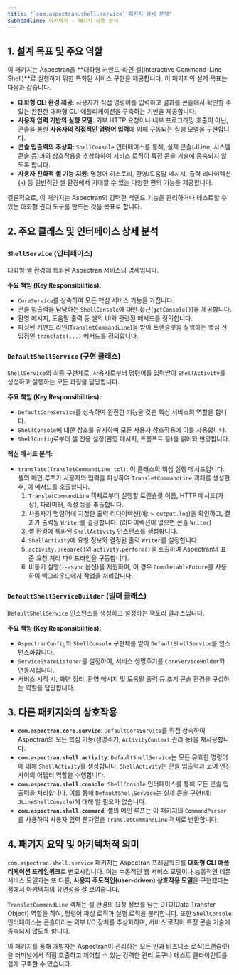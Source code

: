 ```yaml
---
title: "`com.aspectran.shell.service` 패키지 상세 분석"
subheadline: 아키텍처 - 패키지 심층 분석
---
```


## 1. 설계 목표 및 주요 역할

이 패키지는 Aspectran을 **대화형 커맨드-라인 셸(Interactive Command-Line Shell)**로 실행하기 위한 특화된 서비스 구현을 제공합니다. 이 패키지의 설계 목표는 다음과 같습니다.

-   **대화형 CLI 환경 제공**: 사용자가 직접 명령어를 입력하고 결과를 콘솔에서 확인할 수 있는 완전한 대화형 CLI 애플리케이션을 구축하는 기반을 제공합니다.
-   **사용자 입력 기반의 실행 모델**: 외부 HTTP 요청이나 내부 프로그래밍 호출이 아닌, 콘솔을 통한 **사용자의 직접적인 명령어 입력**에 의해 구동되는 실행 모델을 구현합니다.
-   **콘솔 입출력의 추상화**: `ShellConsole` 인터페이스를 통해, 실제 콘솔(JLine, 시스템 콘솔 등)과의 상호작용을 추상화하여 서비스 로직이 특정 콘솔 기술에 종속되지 않도록 합니다.
-   **사용자 친화적 셸 기능 지원**: 명령어 히스토리, 환영/도움말 메시지, 출력 리다이렉션(`>`) 등 일반적인 셸 환경에서 기대할 수 있는 다양한 편의 기능을 제공합니다.

결론적으로, 이 패키지는 Aspectran의 강력한 백엔드 기능을 관리하거나 테스트할 수 있는 대화형 관리 도구를 만드는 것을 목표로 합니다.

## 2. 주요 클래스 및 인터페이스 상세 분석

### `ShellService` (인터페이스)

대화형 셸 환경에 특화된 Aspectran 서비스의 명세입니다.

**주요 책임 (Key Responsibilities):**
-   `CoreService`를 상속하여 모든 핵심 서비스 기능을 가집니다.
-   콘솔 입출력을 담당하는 `ShellConsole`에 대한 접근(`getConsole()`)을 제공합니다.
-   환영 메시지, 도움말 출력 등 셸의 UI와 관련된 메서드를 정의합니다.
-   파싱된 커맨드 라인(`TransletCommandLine`)을 받아 트랜슬릿을 실행하는 핵심 진입점인 `translate(...)` 메서드를 정의합니다.

### `DefaultShellService` (구현 클래스)

`ShellService`의 최종 구현체로, 사용자로부터 명령어를 입력받아 `ShellActivity`를 생성하고 실행하는 모든 과정을 담당합니다.

**주요 책임 (Key Responsibilities):**
-   `DefaultCoreService`를 상속하여 완전한 기능을 갖춘 핵심 서비스의 역할을 합니다.
-   `ShellConsole`에 대한 참조를 유지하며 모든 사용자 상호작용에 이를 사용합니다.
-   `ShellConfig`로부터 셸 전용 설정(환영 메시지, 프롬프트 등)을 읽어와 반영합니다.

**핵심 메서드 분석:**
-   `translate(TransletCommandLine tcl)`: 이 클래스의 핵심 실행 메서드입니다. 셸의 메인 루프가 사용자의 입력을 파싱하여 `TransletCommandLine` 객체를 생성한 후, 이 메서드를 호출합니다.
    1.  `TransletCommandLine` 객체로부터 실행할 트랜슬릿 이름, HTTP 메서드(가상), 파라미터, 속성 등을 추출합니다.
    2.  사용자가 명령어에 지정한 출력 리다이렉션(예: `> output.log`)을 확인하고, 결과가 출력될 `Writer`를 결정합니다. (리다이렉션이 없으면 콘솔 `Writer`)
    3.  셸 환경에 특화된 `ShellActivity` 인스턴스를 생성합니다.
    4.  `ShellActivity`에 요청 정보와 결정된 출력 `Writer`를 설정합니다.
    5.  `activity.prepare()`와 `activity.perform()`을 호출하여 Aspectran의 표준 요청 처리 파이프라인을 구동합니다.
    6.  비동기 실행(`--async` 옵션)을 지원하며, 이 경우 `CompletableFuture`를 사용하여 백그라운드에서 작업을 처리합니다.

### `DefaultShellServiceBuilder` (빌더 클래스)

`DefaultShellService` 인스턴스를 생성하고 설정하는 팩토리 클래스입니다.

**주요 책임 (Key Responsibilities):**
-   `AspectranConfig`와 `ShellConsole` 구현체를 받아 `DefaultShellService`를 인스턴스화합니다.
-   `ServiceStateListener`를 설정하여, 서비스 생명주기를 `CoreServiceHolder`와 연동시킵니다.
-   서비스 시작 시, 화면 정리, 환영 메시지 및 도움말 출력 등 초기 콘솔 환경을 구성하는 역할을 담당합니다.

## 3. 다른 패키지와의 상호작용

-   **`com.aspectran.core.service`**: `DefaultCoreService`를 직접 상속하여 Aspectran의 모든 핵심 기능(생명주기, `ActivityContext` 관리 등)을 재사용합니다.
-   **`com.aspectran.shell.activity`**: `DefaultShellService`는 모든 유효한 명령어에 대해 `ShellActivity`를 생성합니다. `ShellActivity`는 콘솔 입출력과 코어 엔진 사이의 어댑터 역할을 수행합니다.
-   **`com.aspectran.shell.console`**: `ShellConsole` 인터페이스를 통해 모든 콘솔 입출력을 처리합니다. 이를 통해 `DefaultShellService`는 실제 콘솔 구현(예: `JLineShellConsole`)에 대해 알 필요가 없습니다.
-   **`com.aspectran.shell.command`**: 셸의 메인 루프는 이 패키지의 `CommandParser`를 사용하여 사용자 입력 문자열을 `TransletCommandLine` 객체로 변환합니다.

## 4. 패키지 요약 및 아키텍처적 의미

`com.aspectran.shell.service` 패키지는 Aspectran 프레임워크를 **대화형 CLI 애플리케이션 프레임워크**로 변모시킵니다. 이는 수동적인 웹 서비스 모델이나 능동적인 데몬 서비스 모델과는 또 다른, **사용자 주도적인(user-driven) 상호작용 모델**을 구현했다는 점에서 아키텍처의 유연성을 잘 보여줍니다.

`TransletCommandLine` 객체는 셸 환경의 요청 정보를 담는 DTO(Data Transfer Object) 역할을 하여, 명령어 파싱 로직과 실행 로직을 분리합니다. 또한 `ShellConsole` 인터페이스는 콘솔이라는 외부 I/O 장치를 추상화하여, 서비스 로직이 특정 콘솔 기술에 종속되지 않도록 합니다.

이 패키지를 통해 개발자는 Aspectran이 관리하는 모든 빈과 비즈니스 로직(트랜슬릿)을 터미널에서 직접 호출하고 제어할 수 있는 강력한 관리 도구나 테스트 클라이언트를 쉽게 구축할 수 있습니다.
